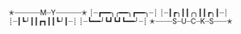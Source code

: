 ✭┈┈┈┈┈┈M┈Y┈┈┈┈┈┈✭
┊┈┏━━╮╭━━╮┏━━╮┈┊
┊┈┃┏╮┃┃╭╮┃┃┏╮┃┈┊
┊┈┃┗╯┃┃┏┓┃┃┗╯┃┈┊
┊┈┗━━╯┗┛┗┛┗━━╯┈┊
✭┈┈┈┈S┈U┈C┈K┈S┈┈┈✭
